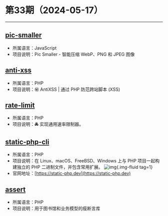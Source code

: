 # 第33期（2024-05-17）

---
## [pic-smaller](https://github.com/joye61/pic-smaller)
- 所属语言：JavaScript
- 项目说明：Pic Smaller - 智能压缩 WebP、PNG 和 JPEG 图像

## [anti-xss](https://github.com/voku/anti-xss)
- 所属语言：PHP
- 项目说明：㊙️ AntiXSS | 通过 PHP 防范跨站脚本 (XSS)

## [rate-limit](https://github.com/nikolaposa/rate-limit)
- 所属语言：PHP
- 项目说明：🚔 实现通用速率限制器。

## [static-php-cli](https://github.com/crazywhalecc/static-php-cli)
- 所属语言：PHP
- 项目说明：在 Linux、macOS、FreeBSD、Windows 上与 PHP 项目一起构建独立的 PHP 二进制文件，并包含常用扩展。
![img](https://mirror.ghproxy.com/https://raw.githubusercontent.com/xiaoxuan6/weekly/main/docs/static/images/2024-05-17/1715935714.png){.img-fluid tag=1}
- 官网地址：[https://static-php.dev](https://static-php.dev)

## [assert](https://github.com/beberlei/assert)
- 所属语言：PHP
- 项目说明：用于图书馆和业务模型的瘦断言库
